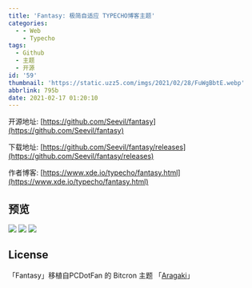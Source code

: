 ```yaml
---
title: 'Fantasy: 极简自适应 TYPECHO博客主题'
categories:
  - - Web
    - Typecho
tags:
  - Github
  - 主题
  - 开源
id: '59'
thumbnail: 'https://static.uzz5.com/imgs/2021/02/28/FuWgBbtE.webp'
abbrlink: 795b
date: 2021-02-17 01:20:10
---
```



开源地址: [https://github.com/Seevil/fantasy](https://github.com/Seevil/fantasy) 

下载地址: [https://github.com/Seevil/fantasy/releases](https://github.com/Seevil/fantasy/releases) 

作者博客: [https://www.xde.io/typecho/fantasy.html](https://www.xde.io/typecho/fantasy.html)

## 预览

![](https://static.uzz5.com/imgs/2021/02/28/SClwqd61.webp) ![](https://static.uzz5.com/imgs/2021/02/28/7jXdDbAQ.webp) ![](https://static.uzz5.com/imgs/2021/02/28/ZFTlID7K.webp)

## License

「Fantasy」移植自PCDotFan 的 Bitcron 主题 「[Aragaki](https://github.com/pcdotfan/Aragaki)」